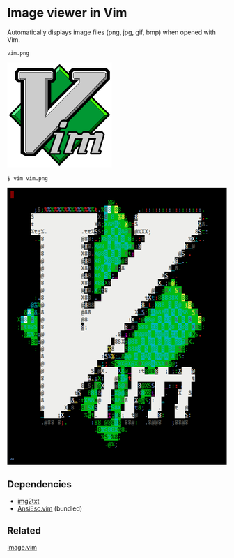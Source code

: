 # Image viewer in Vim

Automatically displays image files (png, jpg, gif, bmp) when opened with Vim.

```
vim.png
```

![Vim logo][1]

```
$ vim vim.png
```

![Vim logo in Vim][2]

## Dependencies

-   [img2txt][3]
-   [AnsiEsc.vim][4] (bundled)

## Related

[image.vim][5]

[1]: /img/vim.png
[2]: /img/view.png
[3]: https://linux.die.net/man/1/img2txt
[4]: https://www.drchip.org/astronaut/vim/index.html#ANSIESC
[5]: https://github.com/ashisha/image.vim

